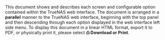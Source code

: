 ---
---

This document shows and describes each screen and configurable option contained within the TrueNAS web interface.
The document is arranged in a **parallel** manner to the TrueNAS web interface, beginning with the top panel and then descending through each option displayed in the web interface left side menu.
To display this document in a linear HTML format, export it to PDF, or physically print it, please select **⎙ Download or Print**.
